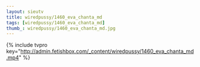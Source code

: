 ```yaml
--- 
layout: sieutv
title: wiredpussy/1460_eva_chanta_md
tags: [wiredpussy/1460_eva_chanta_md]
thumb_: wiredpussy/1460_eva_chanta_md.jpg
---
```

{% include tvpro key="http://admin.fetishbox.com/_content/wiredpussy/1460_eva_chanta_md.mp4" %} 
